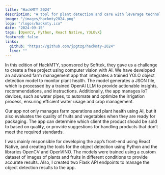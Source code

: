 ```yaml
---
title: "HackMTY 2024"
description: "A tool for plant detection and care with leverage technologies such as computer vision and AI to identify and monitor plant health."
image: "/images/hackmty2024.png"
logo: "/logos/hackmty.ico"
date: "2024-09-15"
tags: [OpenCV, Python, React Native, YOLOvX]
featured: false
links:
  github: "https://github.com/jpgtzg/hackmty-2024"
  live: ""
---
```


In this edition of HackMTY, sponsored by Softtek, they gave us a challenge to create a free project using computer vision with AI. We have developed an advanced farm management app that integrates a trained YOLO object detection model to monitor plant health. The model generates a JSON file, which is processed by a trained OpenAI LLM to provide actionable insights, recommendations, and instructions. Additionally, the app manages IoT devices, such as water pipes, to automate and optimize the irrigation process, ensuring efficient water usage and crop management.

Our app not only manages farm operations and plant health using AI, but it also evaluates the quality of fruits and vegetables when they are ready for packaging. The app can determine which client the product should be sold to based on quality, or provide suggestions for handling products that don’t meet the required standards.

I was mainly responsible for developing the app’s front-end using React Native, and creating the tools for the object detection using Python and the libraries OpenCV and OpenVINO. The models were trained using a custom dataset of images of plants and fruits in different conditions to provide accurate results. Also, I created two Flask API endpoints to manage the object detection results to the app.

